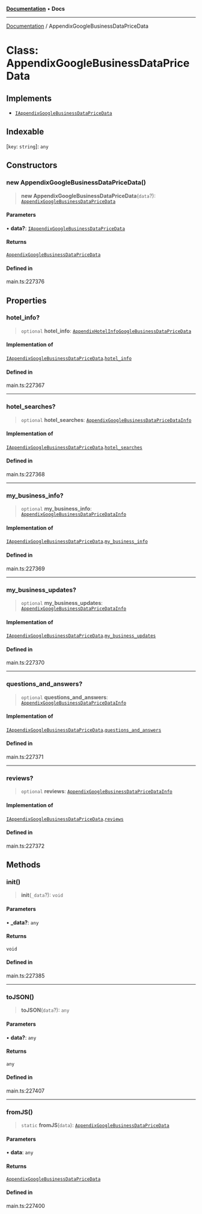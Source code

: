 [**Documentation**](../README.md) • **Docs**

***

[Documentation](../README.md) / AppendixGoogleBusinessDataPriceData

# Class: AppendixGoogleBusinessDataPriceData

## Implements

- [`IAppendixGoogleBusinessDataPriceData`](../interfaces/IAppendixGoogleBusinessDataPriceData.md)

## Indexable

 \[`key`: `string`\]: `any`

## Constructors

### new AppendixGoogleBusinessDataPriceData()

> **new AppendixGoogleBusinessDataPriceData**(`data`?): [`AppendixGoogleBusinessDataPriceData`](AppendixGoogleBusinessDataPriceData.md)

#### Parameters

• **data?**: [`IAppendixGoogleBusinessDataPriceData`](../interfaces/IAppendixGoogleBusinessDataPriceData.md)

#### Returns

[`AppendixGoogleBusinessDataPriceData`](AppendixGoogleBusinessDataPriceData.md)

#### Defined in

main.ts:227376

## Properties

### hotel\_info?

> `optional` **hotel\_info**: [`AppendixHotelInfoGoogleBusinessDataPriceData`](AppendixHotelInfoGoogleBusinessDataPriceData.md)

#### Implementation of

[`IAppendixGoogleBusinessDataPriceData`](../interfaces/IAppendixGoogleBusinessDataPriceData.md).[`hotel_info`](../interfaces/IAppendixGoogleBusinessDataPriceData.md#hotel_info)

#### Defined in

main.ts:227367

***

### hotel\_searches?

> `optional` **hotel\_searches**: [`AppendixGoogleBusinessDataPriceDataInfo`](AppendixGoogleBusinessDataPriceDataInfo.md)

#### Implementation of

[`IAppendixGoogleBusinessDataPriceData`](../interfaces/IAppendixGoogleBusinessDataPriceData.md).[`hotel_searches`](../interfaces/IAppendixGoogleBusinessDataPriceData.md#hotel_searches)

#### Defined in

main.ts:227368

***

### my\_business\_info?

> `optional` **my\_business\_info**: [`AppendixGoogleBusinessDataPriceDataInfo`](AppendixGoogleBusinessDataPriceDataInfo.md)

#### Implementation of

[`IAppendixGoogleBusinessDataPriceData`](../interfaces/IAppendixGoogleBusinessDataPriceData.md).[`my_business_info`](../interfaces/IAppendixGoogleBusinessDataPriceData.md#my_business_info)

#### Defined in

main.ts:227369

***

### my\_business\_updates?

> `optional` **my\_business\_updates**: [`AppendixGoogleBusinessDataPriceDataInfo`](AppendixGoogleBusinessDataPriceDataInfo.md)

#### Implementation of

[`IAppendixGoogleBusinessDataPriceData`](../interfaces/IAppendixGoogleBusinessDataPriceData.md).[`my_business_updates`](../interfaces/IAppendixGoogleBusinessDataPriceData.md#my_business_updates)

#### Defined in

main.ts:227370

***

### questions\_and\_answers?

> `optional` **questions\_and\_answers**: [`AppendixGoogleBusinessDataPriceDataInfo`](AppendixGoogleBusinessDataPriceDataInfo.md)

#### Implementation of

[`IAppendixGoogleBusinessDataPriceData`](../interfaces/IAppendixGoogleBusinessDataPriceData.md).[`questions_and_answers`](../interfaces/IAppendixGoogleBusinessDataPriceData.md#questions_and_answers)

#### Defined in

main.ts:227371

***

### reviews?

> `optional` **reviews**: [`AppendixGoogleBusinessDataPriceDataInfo`](AppendixGoogleBusinessDataPriceDataInfo.md)

#### Implementation of

[`IAppendixGoogleBusinessDataPriceData`](../interfaces/IAppendixGoogleBusinessDataPriceData.md).[`reviews`](../interfaces/IAppendixGoogleBusinessDataPriceData.md#reviews)

#### Defined in

main.ts:227372

## Methods

### init()

> **init**(`_data`?): `void`

#### Parameters

• **\_data?**: `any`

#### Returns

`void`

#### Defined in

main.ts:227385

***

### toJSON()

> **toJSON**(`data`?): `any`

#### Parameters

• **data?**: `any`

#### Returns

`any`

#### Defined in

main.ts:227407

***

### fromJS()

> `static` **fromJS**(`data`): [`AppendixGoogleBusinessDataPriceData`](AppendixGoogleBusinessDataPriceData.md)

#### Parameters

• **data**: `any`

#### Returns

[`AppendixGoogleBusinessDataPriceData`](AppendixGoogleBusinessDataPriceData.md)

#### Defined in

main.ts:227400
